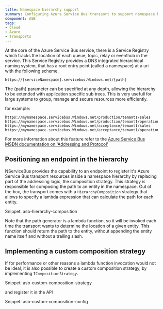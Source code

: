 ```yaml
---
title: Namespace hierarchy support
summary: Configuring Azure Service Bus transport to support namespace hierarchies. 
component: ASB
tags:
- Cloud
- Azure
- Transports 
---
```


At the core of the Azure Service Bus service, there is a Service Registry which tracks the location of each queue, topic, relay or eventhub in the service. This Service Registry provides a DNS integrated hierarchical naming system, that has a root entry point (called a namespace) at a uri with the following scheme.

`https://{serviceNamespace}.servicebus.Windows.net/{path}`

The {path} parameter can be specified at any depth, allowing the hierarchy to be extended with application specific sub trees. This is very usefull for large systems to group, manage and secure resources more efficiently.

for example:

```
https://mynamespace.servicebus.Windows.net/production/tenant1/sales
https://mynamespace.servicebus.Windows.net/production/tenant1/operations
https://mynamespace.servicebus.Windows.net/acceptance/tenant1/sales
https://mynamespace.servicebus.Windows.net/acceptance/tenant1/operations
```

For more information about this feature refer to the [Azure Service Bus MSDN documentation on 'Addressing and Protocol'](https://msdn.microsoft.com/en-us/library/azure/hh780781.aspx)

## Positioning an endpoint in the hierarchy

NServiceBus provides the capability to an endpoint to register it's Azure Service Bus transport resources inside a namespace hierarchy by replacing part of the addressing logic, the composition strategy. This strategy is responsible for composing the path to an entity in the namespace. Out of the box, the transport comes with a `HierarchyComposition` strategy that allows to specify a lambda expression that can calculate the path for each entity.

Snippet: asb-hierarchy-composition

Note that the path generator is a lambda function, so it will be invoked each time the transport wants to determine the location of a given entity. This function should return the path to the entity, without appending the entity name itself and without a trailing slash.

## Implementing a custom composition strategy

If for performance or other reasons a lambda function invocation would not be ideal, it is also possible to create a custom composition strategy, by implementing `ICompositionStrategy`.

Snippet: asb-custom-composition-strategy

and register it in the API

Snippet: asb-custom-composition-config